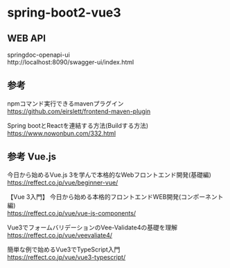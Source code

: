 # spring-boot2-vue3

## WEB API

springdoc-openapi-ui  
http://localhost:8090/swagger-ui/index.html  


## 参考

npmコマンド実行できるmavenプラグイン  
https://github.com/eirslett/frontend-maven-plugin  

Spring bootとReactを連結する方法(Buildする方法)  
https://www.nowonbun.com/332.html  

## 参考 Vue.js
今日から始めるVue.js 3を学んで本格的なWebフロントエンド開発(基礎編)  
https://reffect.co.jp/vue/beginner-vue/  

【Vue 3入門】 今日から始める本格的フロントエンドWEB開発(コンポーネント編)  
https://reffect.co.jp/vue/vue-js-components/  

Vue3でフォームバリデーションのVee-Validate4の基礎を理解  
https://reffect.co.jp/vue/veevaliate4/  

簡単な例で始めるVue3でTypeScript入門  
https://reffect.co.jp/vue/vue3-typescript/  